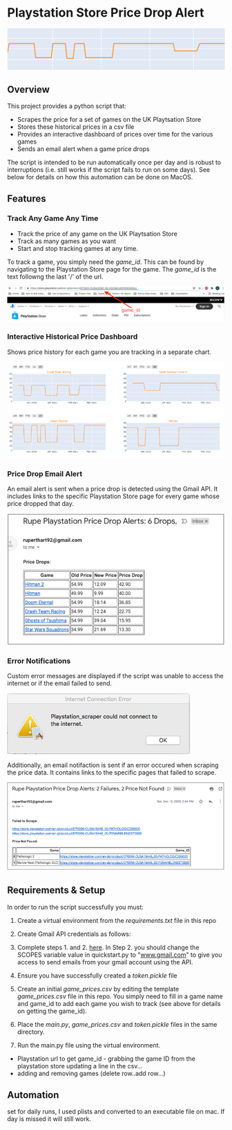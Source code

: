 # Playstation Store Price Drop Alert
![price drop graphic](https://github.com/rhart-rup/Playstation-Store-Price-Drop-Alert/blob/main/Graphics/Graph3.png?raw=true)

## Overview

This project provides a python script that: 
* Scrapes the price for a set of games on the UK Playtsation Store
* Stores these historical prices in a csv file
* Provides an interactive dashboard of prices over time for the various games  
* Sends an email alert when a game price drops

The script is intended to be run automatically once per day and is robust to interruptions (i.e. still works if the script fails to run on some days). See below for details on how this automation can be done on MacOS. 

## Features

### Track Any Game Any Time

* Track the price of any game on the UK Playtsation Store 
* Track as many games as you want
* Start and stop tracking games at any time. 

To track a game, you simply need the *game_id*. This can be found by navigating to the Playstation Store page for the game. The *game_id* is the text followng the last '/' of the url. 

![](https://github.com/rhart-rup/Playstation-Store-Price-Drop-Alert/blob/main/Graphics/game_ID%20example.png)

### Interactive Historical Price Dashboard

Shows price history for each game you are tracking in a separate chart. 

![](https://github.com/rhart-rup/Playstation-Store-Price-Drop-Alert/blob/main/Graphics/Example%20Dashboard.png)

### Price Drop Email Alert

An email alert is sent when a price drop is detected using the Gmail API. It includes links to the specific Playstation Store page for every game whose price dropped that day. 

![](https://github.com/rhart-rup/Playstation-Store-Price-Drop-Alert/blob/main/Graphics/Example%20email%20notification.png)  

### Error Notifications

Custom error messages are displayed if the script was unable to access the internet or if the email failed to send. 

![](https://github.com/rhart-rup/Playstation-Store-Price-Drop-Alert/blob/main/Graphics/Example%20Error%20Message.png)

Additionally, an email notifaction is sent if an error occured when scraping the price data. It contains links to the specific pages that failed to scrape.    

![](https://github.com/rhart-rup/Playstation-Store-Price-Drop-Alert/blob/main/Graphics/Failure%20Notification%20Email.png)

## Requirements & Setup

In order to run the script successfully you must: 

1. Create a virtual environment from the *requirements.txt* file in this repo

2. Create Gmail API credentials as follows:  
  1. Complete steps 1. and 2. [here](https://developers.google.com/gmail/api/quickstart/python). In Step 2. you should change the SCOPES variable value in quickstart.py to "www.gmail.com" to give you access to send emails from your gmail account using the API. 
  2. Ensure you have successfully created a *token.pickle* file

3. Create an initial *game_prices.csv* by editing the template *game_prices.csv* file in this repo. You simply need to fill in a game name and game_id to add each game you wish to track (see above for details on getting the game_id).

4. Place the *main.py*, *game_prices.csv* and *token.pickle* files in the same directory.

5. Run the main.py file using the virtual environment.


- Playstation url to get game_id - grabbing the game ID from the playstation store updating a line in the csv...
- adding and removing games (delete row..add row...)
 
## Automation

set for daily runs, I used plists and converted to an executable file on mac. If day is missed it will still work. 
